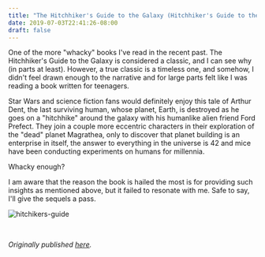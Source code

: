 ```yaml
---
title: "The Hitchhiker's Guide to the Galaxy (Hitchhiker's Guide to the Galaxy, #1) by Douglas Adams"
date: 2019-07-03T22:41:26-08:00
draft: false
---
```


One of the more "whacky" books I've read in the recent past. The Hitchhiker's Guide to the Galaxy is considered a classic, and I can see why (in parts at least). However, a true classic is a timeless one, and somehow, I didn't feel drawn enough to the narrative and for large parts felt like I was reading a book written for teenagers.

Star Wars and science fiction fans would definitely enjoy this tale of Arthur Dent, the last surviving human, whose planet, Earth, is destroyed as he goes on a "hitchhike" around the galaxy with his humanlike alien friend Ford Prefect. They join a couple more eccentric characters in their exploration of the "dead" planet Magrathea, only to discover that planet building is an enterprise in itself, the answer to everything in the universe is 42 and mice have been conducting experiments on humans for millennia.

Whacky enough?

I am aware that the reason the book is hailed the most is for providing such insights as mentioned above, but it failed to resonate with me. Safe to say, I'll give the sequels a pass.

![hitchikers-guide](/hitchikers-guide.jpg)

&nbsp;&nbsp;

*Originally published [here](https://www.goodreads.com/review/show/2855220573).*
